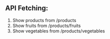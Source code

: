 ## API Fetching:
1. Show products from /products
2. Show fruits from /products/fruits
3. Show vegetables from /products/vegetables


